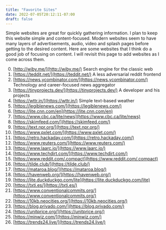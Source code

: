 ```yaml
---
title: "Favorite Sites"
date: 2022-07-05T20:12:11-07:00
draft: false
---
```

Simple websites are great for quickly gathering information.
I plan to keep this website simple and content-focused.
Modern websites seem to have many layers of advertisements, audio, video and splash pages before getting to the desired content. Here are some websites that I think do a good job of focusing on content. I will revisit this page to add websites as I come across them.

0. [http://wiby.me/](http://wiby.me/) Search engine for the classic web
1. [https://teddit.net/](https://teddit.net/) A less adversarial reddit frontend
2. [https://news.ycombinator.com/](https://news.ycombinator.com/) Technology and career-focused news aggregator
3. [https://tinyprojects.dev/](https://tinyprojects.dev/) A developer and his projects
4. [https://wttr.in/](https://wttr.in/) Simple text-based weather
5. [https://legiblenews.com/](https://legiblenews.com/)
6. [https://lite.cnn.com/en](https://lite.cnn.com/en)
7. [https://www.cbc.ca/lite/news](https://www.cbc.ca/lite/news)
8. [https://skimfeed.com/](https://skimfeed.com/)
9. [https://text.npr.org/](https://text.npr.org/)
10. [https://www.pxlet.com/](https://www.pxlet.com/)
11. [https://retro.hackaday.com/](https://retro.hackaday.com/)
12. [https://www.reuters.com/](https://www.reuters.com/)
13. [https://www.laarc.io/](https://www.laarc.io/)
14. [https://www.techdirt.com/](https://www.techdirt.com/)
15. [https://www.reddit.com/.compact](https://www.reddit.com/.compact)
16. [https://tilde.club/](https://tilde.club/)
17. [https://mataroa.blog/](https://mataroa.blog/)
18. [https://havenweb.org/](https://havenweb.org/)
19. [https://lite.duckduckgo.com/lite](https://lite.duckduckgo.com/lite)
20. [https://txti.es/](https://txti.es/)
21. [https://www.conventionalcommits.org/](https://www.conventionalcommits.org/)
22. [https://10kb.neocities.org/](https://10kb.neocities.org/)
23. [https://blog.privado.com/](https://blog.privado.com/)
24. [https://unitprice.org/](https://unitprice.org/)
25. [https://minwiz.com/](https://minwiz.com/)
26. [https://trends24.live/](https://trends24.live/)